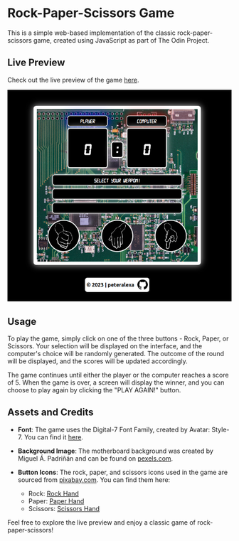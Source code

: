 # Rock-Paper-Scissors Game

This is a simple web-based implementation of the classic rock-paper-scissors game, created using JavaScript as part of The Odin Project.

## Live Preview

Check out the live preview of the game [here](https://peteralexa.github.io/top-rock-paper-scissors/).

<p align="center">
  <img src="./images/Rock-paper-scissors.png" alt="Rock-Paper-Scissors preview">
</p>

## Usage

To play the game, simply click on one of the three buttons - Rock, Paper, or Scissors. Your selection will be displayed on the interface, and the computer's choice will be randomly generated. The outcome of the round will be displayed, and the scores will be updated accordingly.

The game continues until either the player or the computer reaches a score of 5. When the game is over, a screen will display the winner, and you can choose to play again by clicking the "PLAY AGAIN!" button.

## Assets and Credits

- **Font**: The game uses the Digital-7 Font Family, created by Avatar: Style-7. You can find it [here](https://www.1001fonts.com/digital-7-font.html).

- **Background Image**: The motherboard background was created by Miguel Á. Padriñán and can be found on [pexels.com](https://www.pexels.com/photo/green-circuit-board-343457/).

- **Button Icons**: The rock, paper, and scissors icons used in the game are sourced from [pixabay.com](https://pixabay.com/). You can find them here:
  - Rock: [Rock Hand](https://pixabay.com/vectors/rock-paper-scissors-rock-hand-296854/)
  - Paper: [Paper Hand](https://pixabay.com/vectors/rock-paper-scissors-paper-hand-296855/)
  - Scissors: [Scissors Hand](https://pixabay.com/vectors/rock-paper-scissors-scissors-hand-296853/)

Feel free to explore the live preview and enjoy a classic game of rock-paper-scissors!
